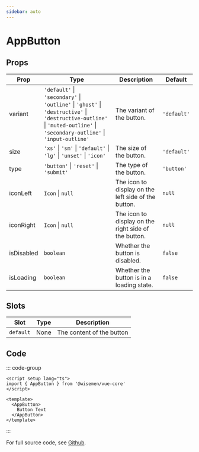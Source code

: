 ```yaml
---
sidebar: auto
---
```



# AppButton
<script setup>
import AppButtonPlayground from './AppButtonPlayground.vue'
</script>

<AppButtonPlayground />

## Props

| Prop       | Type                                                                                                                                                                      | Description                                        | Default     |
| ---------- |---------------------------------------------------------------------------------------------------------------------------------------------------------------------------|----------------------------------------------------| ----------- |
| variant    | `'default'` \| `'secondary'` \| `'outline'` \| `'ghost'` \| `'destructive'` \| `'destructive-outline'` \| `'muted-outline'` \| `'secondary-outline'` \| `'input-outline'` | The variant of the button.                           | `'default'` |
| size       | `'xs'` \|  `'sm'` \| `'default'` \| `'lg'`  \|  `'unset'`  \|  `'icon'`                                                                                                   | The size of the button.                            | `'default'` |
| type       | `'button'` \| `'reset'` \| `'submit'`                                                                                                                                     | The type of the button.                            | `'button'`  |
| iconLeft   | `Icon` \| `null`                                                                                                                                                          | The icon to display on the left side of the button. | `null`      |
| iconRight  | `Icon` \| `null`                                                                                                                                                          | The icon to display on the right side of the button. | `null`      |
| isDisabled | `boolean`                                                                                                                                                                 | Whether the button is disabled.                    | `false`     |
| isLoading  | `boolean`                                                                                                                                                                 | Whether the button is in a loading state.          | `false`     |



## Slots

| Slot      | Type | Description               |
| --------- | ---- | ------------------------- |
| `default` | None | The content of the button |

## Code

::: code-group
```vue [Usage]
<script setup lang="ts">
import { AppButton } from '@wisemen/vue-core'
</script>
  
<template>
  <AppButton>
    Button Text      
  </AppButton>
</template>
```
:::

For full source code, see [Github](https://github.com/wisemen-digital/vue-core/blob/main/packages/components/src/components/button/AppButton.vue).
